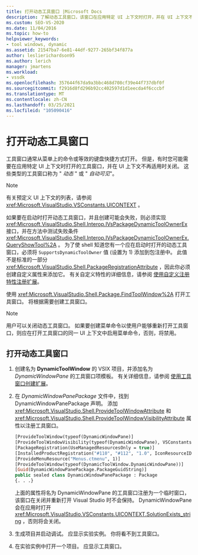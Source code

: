```yaml
---
title: 打开动态工具窗口 |Microsoft Docs
description: 了解动态工具窗口，该窗口在应用特定 UI 上下文时打开，并在 UI 上下文不再适用时关闭。
ms.custom: SEO-VS-2020
ms.date: 11/04/2016
ms.topic: how-to
helpviewer_keywords:
- tool windows, dynamic
ms.assetid: 21547ba7-6e81-44df-9277-265bf34f877a
author: leslierichardson95
ms.author: lerich
manager: jmartens
ms.workload:
- vssdk
ms.openlocfilehash: 357644f67da9a3bbc468d708cf39e44f737dbf0f
ms.sourcegitcommit: f2916d8fd296b92cc402597d1d1eecda4f6cccbf
ms.translationtype: MT
ms.contentlocale: zh-CN
ms.lasthandoff: 03/25/2021
ms.locfileid: "105090416"
---
```

# <a name="open-a-dynamic-tool-window"></a>打开动态工具窗口
工具窗口通常从菜单上的命令或等效的键盘快捷方式打开。 但是，有时您可能需要在应用特定 UI 上下文时打开的工具窗口，并在 UI 上下文不再适用时关闭。 这些类型的工具窗口称为 " *动态* " 或 " *自动可见*"。

> [!NOTE]
> 有关预定义 UI 上下文的列表，请参阅 <xref:Microsoft.VisualStudio.VSConstants.UICONTEXT> 。

 如果要在启动时打开动态工具窗口，并且创建可能会失败，则必须实现 <xref:Microsoft.VisualStudio.Shell.Interop.IVsPackageDynamicToolOwnerEx> 接口，并在方法中测试失败条件 <xref:Microsoft.VisualStudio.Shell.Interop.IVsPackageDynamicToolOwnerEx.QueryShowTool%2A> 。 为了使 shell 知道您有一个应在启动时打开的动态工具窗口，必须将 `SupportsDynamicToolOwner` 值 (设置为 1) 添加到包注册中。 此值不是标准的一部分 <xref:Microsoft.VisualStudio.Shell.PackageRegistrationAttribute> ，因此你必须创建自定义属性来添加它。 有关自定义特性的详细信息，请参阅 [使用自定义注册特性注册扩展](../extensibility/registering-and-unregistering-vspackages.md#using-a-custom-registration-attribute-to-register-an-extension)。

 使用 <xref:Microsoft.VisualStudio.Shell.Package.FindToolWindow%2A> 打开工具窗口。 将根据需要创建工具窗口。

> [!NOTE]
> 用户可以关闭动态工具窗口。 如果要创建菜单命令以使用户能够重新打开工具窗口，则应在打开工具窗口的同一 UI 上下文中启用菜单命令，否则，将禁用。

## <a name="to-open-a-dynamic-tool-window"></a>打开动态工具窗口

1. 创建名为 **DynamicToolWindow** 的 VSIX 项目，并添加名为 *DynamicWindowPane* 的工具窗口项模板。 有关详细信息，请参阅 [使用工具窗口创建扩展](../extensibility/creating-an-extension-with-a-tool-window.md)。

2. 在 *DynamicWindowPanePackage* 文件中，找到 DynamicWindowPanePackage 声明。 添加 <xref:Microsoft.VisualStudio.Shell.ProvideToolWindowAttribute> 和 <xref:Microsoft.VisualStudio.Shell.ProvideToolWindowVisibilityAttribute> 属性以注册工具窗口。

    ```vb
    [ProvideToolWindow(typeof(DynamicWindowPane)]
    [ProvideToolWindowVisibility(typeof(DynamicWindowPane), VSConstants.UICONTEXT.SolutionExists_string)]
    [PackageRegistration(UseManagedResourcesOnly = true)]
    [InstalledProductRegistration("#110", "#112", "1.0", IconResourceID = 400)] // Info on this package for Help/About
    [ProvideMenuResource("Menus.ctmenu", 1)]
    [ProvideToolWindow(typeof(DynamicToolWindow.DynamicWindowPane))]
    [Guid(DynamicWindowPanePackage.PackageGuidString)]
    public sealed class DynamicWindowPanePackage : Package
    {. . .}
    ```

     上面的属性将名为 DynamicWindowPane 的工具窗口注册为一个临时窗口，该窗口在关闭并重新打开 Visual Studio 时不会保持。 DynamicWindowPane 会在应用时打开 <xref:Microsoft.VisualStudio.VSConstants.UICONTEXT.SolutionExists_string> ，否则将会关闭。

3. 生成项目并启动调试。 应显示实验实例。 你将看不到工具窗口。

4. 在实验实例中打开一个项目。 应显示工具窗口。
